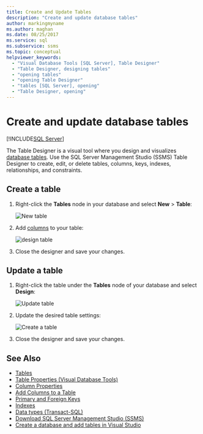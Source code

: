 ```yaml
---
title: Create and Update Tables
description: "Create and update database tables"
author: markingmyname
ms.author: maghan
ms.date: 08/25/2017
ms.service: sql
ms.subservice: ssms
ms.topic: conceptual
helpviewer_keywords:
  - "Visual Database Tools [SQL Server], Table Designer"
  - "Table Designer, designing tables"
  - "opening tables"
  - "opening Table Designer"
  - "tables [SQL Server], opening"
  - "Table Designer, opening"
---
```


# Create and update database tables

[!INCLUDE[SQL Server](../../includes/applies-to-version/sqlserver.md)]

The Table Designer is a visual tool where you design and visualizes [database tables](../../relational-databases/tables/tables.md). Use the SQL Server Management Studio (SSMS) Table Designer to create, edit, or delete tables, columns, keys, indexes, relationships, and constraints.  

## Create a table

1. Right-click the **Tables** node in your database and select  **New** > **Table**:

    ![New table](../media/design-tables/new-table.png)

2. Add [columns](column-properties-visual-database-tools.md) to your table:

    ![design table](../media/design-tables/new-table2.png)

3. Close the designer and save your changes.

## Update a table

1. Right-click the table under the **Tables** node of your database and select **Design**:

    ![Update table](../media/design-tables/update-table.png)

2. Update the desired table settings:

    ![Create a table](../media/design-tables/update-table2.png)

3. Close the designer and save your changes.

## See Also

- [Tables](../../relational-databases/tables/tables.md)
- [Table Properties &#40;Visual Database Tools&#41;](../../ssms/visual-db-tools/table-properties-visual-database-tools.md)
- [Column Properties](column-properties-visual-database-tools.md)
- [Add Columns to a Table](../../relational-databases/tables/add-columns-to-a-table-database-engine.md)
- [Primary and Foreign Keys](../../relational-databases/tables/primary-and-foreign-key-constraints.md)
- [Indexes](../../relational-databases/indexes/indexes.md)
- [Data types (Transact-SQL)](../../t-sql/data-types/data-types-transact-sql.md)
- [Download SQL Server Management Studio (SSMS)](../download-sql-server-management-studio-ssms.md)
- [Create a database and add tables in Visual Studio](/visualstudio/data-tools/create-a-sql-database-by-using-a-designer)
